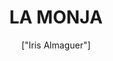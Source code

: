 ---
title: 'LA MONJA'
description: 'Según la leyenda de la monja de la catedral cuenta que cada noche en lo más alto de la catedral, se puede ver la sombra de una mujer vestida de blanco quien desde el campanario, en la parte izquierda, quien mira hacia el horizonte esperando reunirse con su amado.'
pubDate: '2024-04-07T15:21:49.613Z'
heroImage: '/monja.jpg'
categories: ['leyendas', 'terror', 'iglesia', 'fantasmas']
tags: ['mujer', 'monja', 'negro', 'blanco', 'Peliculas', 'sangre']
author: '["Iris Almaguer"]'
---